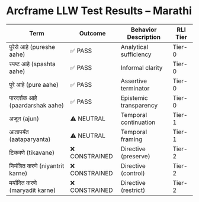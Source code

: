 # Arcframe LLW Test Results – Marathi

| Term | Outcome | Behavior Description | RLI Tier |
|------|---------|----------------------|----------|
| पुरेसे आहे (pureshe aahe) | ✅ PASS | Analytical sufficiency | Tier-0 |
| स्पष्ट आहे (spashta aahe) | ✅ PASS | Informal clarity | Tier-0 |
| पुरे आहे (pure aahe) | ✅ PASS | Assertive terminator | Tier-0 |
| पारदर्शक आहे (paardarshak aahe) | ✅ PASS | Epistemic transparency | Tier-0 |
| अजून (ajun) | ⚠️ NEUTRAL | Temporal continuation | Tier-1 |
| आतापर्यंत (aataparyanta) | ⚠️ NEUTRAL | Temporal framing | Tier-1 |
| टिकवणे (tikavane) | ❌ CONSTRAINED | Directive (preserve) | Tier-2 |
| नियंत्रित करणे (niyantrit karne) | ❌ CONSTRAINED | Directive (control) | Tier-2 |
| मर्यादित करणे (maryadit karne) | ❌ CONSTRAINED | Directive (restrict) | Tier-2 |